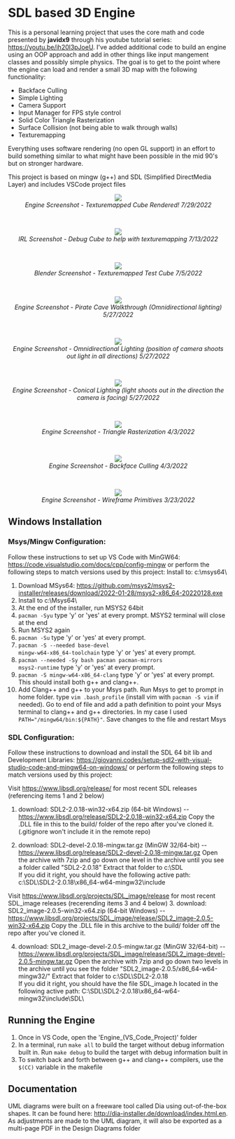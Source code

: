 # SDL based 3D Engine

This is a personal learning project that uses the core math and code presented by <b>javidx9</b> through his youtube tutorial series: https://youtu.be/ih20l3pJoeU.  I've added additional code to build an engine using an OOP approach and add in other things like input mangement classes and possibly simple physics.  The goal is to get to the point where the engine can load and render a small 3D map with the following functionality:
- Backface Culling
- Simple Lighting
- Camera Support
- Input Manager for FPS style control
- Solid Color Triangle Rasterization
- Surface Collision (not being able to walk through walls)
- Texturemapping

Everything uses software rendering (no open GL support) in an effort to build something similar to what might have been possible in the mid 90's but on stronger hardware.

This project is based on mingw (g++) and SDL (Simplified DirectMedia Layer) and includes VSCode project files


<p align="center"><img src="https://github.com/GumpherDM3/3D_Engine_SDL/blob/main/Screenshots/2022-07-29%20Texturemapped.png">
  <br><i>Engine Screenshot - Texturemapped Cube Rendered! 7/29/2022</i>
</p>
<br>

<p align="center"><img src="https://github.com/GumpherDM3/3D_Engine_SDL/blob/main/Screenshots/2022-07-13.png">
  <br><i>IRL Screenshot - Debug Cube to help with texturemapping 7/13/2022 </i>
</p>
<br>

<p align="center"><img src="https://github.com/GumpherDM3/3D_Engine_SDL/blob/main/Screenshots/2022-07-05%20Blender%20Cube.png">
  <br><i>Blender Screenshot - Texturemapped Test Cube 7/5/2022 </i>
</p>
<br>

<p align="center"><img src="https://github.com/GumpherDM3/3D_Engine_SDL/blob/main/Screenshots/Pirate%20Cave%20-%20walkthrough.gif">
  <br><i>Engine Screenshot - Pirate Cave Walkthrough (Omnidirectional lighting) 5/27/2022</i>
</p>

<br>

<p align="center"><img src="https://github.com/GumpherDM3/3D_Engine_SDL/blob/main/Screenshots/cave%20omni%202.PNG">
  <br><i>Engine Screenshot - Omnidirectional Lighting (position of camera shoots out light in all directions) 5/27/2022</i>
</p>

<br>

<p align="center"><img src="https://github.com/GumpherDM3/3D_Engine_SDL/blob/main/Screenshots/cave%20conincal%202.PNG">
  <br><i>Engine Screenshot - Conical Lighting (light shoots out in the direction the camera is facing) 5/27/2022</i>
</p>

<br>

<p align="center"><img src="https://github.com/GumpherDM3/3D_Engine_SDL/blob/main/Screenshots/2022-04-03_Rasterized_dimmed.png">
  <br><i>Engine Screenshot - Triangle Rasterization 4/3/2022</i>
</p>

<br>
<p align="center"><img src="https://github.com/GumpherDM3/3D_Engine_SDL/blob/main/Screenshots/2022-04-03_back_face_culling.png">
  <br><i>Engine Screenshot - Backface Culling 4/3/2022</i>
</p>

<br> 

<p align="center"><img src="https://github.com/GumpherDM3/3D_Engine_SDL/blob/main/Screenshots/2022-03-23.png">
  <br><i>Engine Screenshot - Wireframe Primitives 3/23/2022</i>
</p>



## Windows Installation
### Msys/Mingw Configuration:
Follow these instructions to set up VS Code with MinGW64: https://code.visualstudio.com/docs/cpp/config-mingw  or perform the following steps to match versions used by this project:
Install to: c:\msys64\ 
1. Download MSys64: https://github.com/msys2/msys2-installer/releases/download/2022-01-28/msys2-x86_64-20220128.exe
2. Install to c:\Msys64\
3. At the end of the installer, run MSYS2 64bit
4. <code>pacman -Syu</code> type 'y' or 'yes' at every prompt.  MSYS2 terminal will close at the end
5. Run MSYS2 again
6. <code>pacman -Su</code> type 'y' or 'yes' at every prompt.
7. <code>pacman -S --needed base-devel mingw-w64-x86_64-toolchain</code> type 'y' or 'yes' at every prompt.
8. <code>pacman --needed -Sy bash pacman pacman-mirrors msys2-runtime</code> type 'y' or 'yes' at every prompt.
9. <code>pacman -S mingw-w64-x86_64-clang</code> type 'y' or 'yes' at every prompt.
This should install both g++ and clang++.  
10. Add Clang++ and g++ to your Msys path.  Run Msys to get to prompt in home folder.  type <code>vim .bash_profile</code> (install vim with <code>pacman -S vim</code> if needed).  Go to end of file and add a path definition to point your Msys terminal to clang++ and g++ directories.  In my case I used <code>PATH="/mingw64/bin:${PATH}"</code>.  Save changes to the file and restart Msys

### SDL Configuration:
Follow these instructions to download and install the SDL 64 bit lib and Development Libraries: https://giovanni.codes/setup-sdl2-with-visual-studio-code-and-mingw64-on-windows/  or perform the following steps to match versions used by this project:

Visit https://www.libsdl.org/release/ for most recent SDL releases (referencing items 1 and 2 below)
1. download: SDL2-2.0.18-win32-x64.zip (64-bit Windows) -- https://www.libsdl.org/release/SDL2-2.0.18-win32-x64.zip
Copy the .DLL file in this to the build/ folder of the repo after you've cloned it.  (.gitignore won't include it in the remote repo)

2. download: SDL2-devel-2.0.18-mingw.tar.gz (MinGW 32/64-bit) -- https://www.libsdl.org/release/SDL2-devel-2.0.18-mingw.tar.gz
Open the archive with 7zip and go down one level in the archive until you see a folder called "SDL2-2.0.18"
Extract that folder to c:\SDL\
If you did it right, you should have the following active path: c:\SDL\SDL2-2.0.18\x86_64-w64-mingw32\include

Visit https://www.libsdl.org/projects/SDL_image/release for most recent SDL_image releases (recerending items 3 and 4 below)
3. download: SDL2_image-2.0.5-win32-x64.zip (64-bit Windows) -- https://www.libsdl.org/projects/SDL_image/release/SDL2_image-2.0.5-win32-x64.zip
Copy the .DLL file in this archive to the build/ folder off the repo after you've cloned it.

4. download: SDL2_image-devel-2.0.5-mingw.tar.gz (MinGW 32/64-bit) -- https://www.libsdl.org/projects/SDL_image/release/SDL2_image-devel-2.0.5-mingw.tar.gz
Open the archive with 7zip and go down two levels in the archive until you see the folder "SDL2_image-2.0.5/x86_64-w64-mingw32/"
Extract that folder to c:\SDL\SDL2-2.0.18\
If you did it right, you should have the file SDL_image.h located in the following active path: C:\SDL\SDL2-2.0.18\x86_64-w64-mingw32\include\SDL\

## Running the Engine
1. Once in VS Code, open the 'Engine_(VS_Code_Project)' folder
2. In a terminal, run <code>make all</code> to build the target without debug information built in.  Run <code>make debug</code> to build the target with debug information built in
3. To switch back and forth between g++ and clang++ compilers, use the <code>$(CC)</code> variable in the makefile

## Documentation
UML diagrams were built on a freeware tool called Dia using out-of-the-box shapes.  It can be found here: http://dia-installer.de/download/index.html.en.  As adjustments are made to the UML diagram, it will also be exported as a multi-page PDF in the Design Diagrams folder

